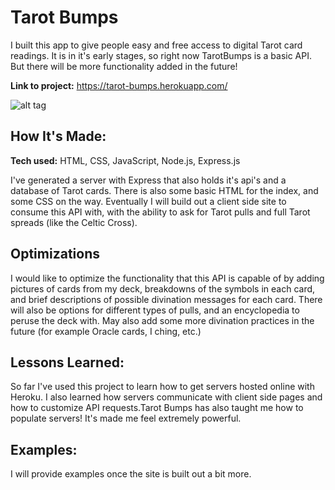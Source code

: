 # Tarot Bumps
I built this app to give people easy and free access to digital Tarot card readings. It is in it's early stages, so 
right now TarotBumps is a basic API. But there will be more functionality added in the future!

**Link to project:** https://tarot-bumps.herokuapp.com/

![alt tag](https://www.aeclectic.net/tarot/cards/_img/phantasmagoric-theater-00481.jpg)

## How It's Made:

**Tech used:** HTML, CSS, JavaScript, Node.js, Express.js

I've generated a server with Express that also holds it's api's and a database of Tarot cards. There is also some basic HTML for the index, and some CSS on the way. Eventually I will build out a client side site to consume this API with, with the ability to ask for Tarot pulls and full Tarot spreads (like the Celtic Cross). 

## Optimizations

I would like to optimize the functionality that this API is capable of by adding pictures of cards from my deck, breakdowns of the symbols in each card, and brief descriptions of possible divination messages for each card. There will also be options for different types of pulls, and an encyclopedia to peruse the deck with. May also add some more divination practices in the future (for example Oracle cards, I ching, etc.)

## Lessons Learned:

So far I've used this project to learn how to get servers hosted online with Heroku. I also learned how servers communicate with client side pages and how to customize API requests.Tarot Bumps has also taught me how to populate servers! It's made me feel extremely powerful. 

## Examples:
I will provide examples once the site is built out a bit more.



